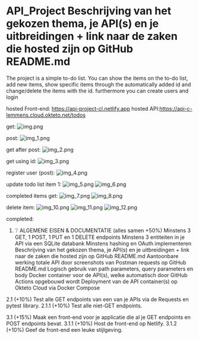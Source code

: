 # API_Project Beschrijving van het gekozen thema, je API(s) en je uitbreidingen + link naar de zaken die hosted zijn op GitHub README.md

The project is a simple to-do list.
You can show the items on the to-do list, add new items, show specific items through the automatically added id and change/delete the items with the id.
furthermore you can create users and login

hosted Front-end: https://api-project-cl.netlify.app
hosted API:https://api-c-lemmens.cloud.okteto.net/todos

get:
![img.png](pictures/img.png)

post:
![img_1.png](pictures/img_1.png)

get after post:
![img_2.png](pictures/img_2.png)

get using id:
![img_3.png](pictures/img_3.png)

register user (post):
![img_4.png](pictures/img_4.png)

update todo list item 1:
![img_5.png](pictures/img_5.png)
![img_6.png](pictures/img_6.png)

completed items get: 
![img_7.png](pictures/img_7.png)
![img_8.png](pictures/img_8.png)

delete item:
![img_10.png](pictures/img_10.png)
![img_11.png](pictures/img_11.png)
![img_12.png](pictures/img_12.png)



completed:
1. ❔ ALGEMENE EISEN & DOCUMENTATIE (alles samen +50%)
Minstens 3 GET, 1 POST, 1 PUT en 1 DELETE endpoints
Minstens 3 entiteiten in je API via een SQLite databank
Minstens hashing en OAuth implementeren
Beschrijving van het gekozen thema, je API(s) en je uitbreidingen + link naar de zaken die hosted zijn op GitHub README.md
Aantoonbare werking totale API door screenshots van Postman requests op GitHub README.md
Logisch gebruik van path parameters, query parameters en body
Docker container voor de API(s), welke automatisch door GitHub Actions opgebouwd wordt
Deployment van de API container(s) op Okteto Cloud via Docker Compose

2.1 (+10%) Test alle GET endpoints van een van je APIs via de Requests en pytest library.
2.1.1 (+10%) Test alle niet-GET endpoints.

3.1 (+15%) Maak een front-end voor je applicatie die al je GET endpoints en POST endpoints bevat.
3.1.1 (+10%) Host de front-end op Netlify. 
3.1.2 (+10%) Geef de front-end een leuke stijlgeving.